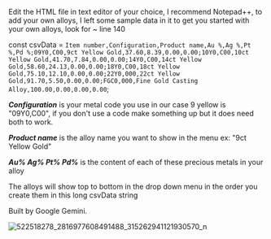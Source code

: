 Edit the HTML file in text editor of your choice, I recommend Notepad++, to add your own alloys, I left some sample data in it to get you started with your own alloys, look for ~ line 140

const csvData = `Item number,Configuration,Product name,Au %,Ag %,Pt %,Pd %;09Y0,C00,9ct Yellow Gold,37.60,8.39,0.00,0.00;10Y0,C00,10ct Yellow Gold,41.70,7.84,0.00,0.00;14Y0,C00,14ct Yellow Gold,58.60,24.13,0.00,0.00;18Y0,C00,18ct Yellow Gold,75.10,12.10,0.00,0.00;22Y0,000,22ct Yellow Gold,91.70,5.50,0.00,0.00;FGC0,000,Fine Gold Casting Alloy,100.00,0.00,0.00,0.00`;


**_Configuration_** is your metal code you use in our case 9 yellow is "09Y0,C00", if you don't use a code make something up but it does need both to work.

**_Product name_** is the alloy name  you want to show in the menu ex: "9ct Yellow Gold"

**_Au% Ag% Pt% Pd%_** is the content of each of these precious metals in your alloy 

The alloys will show top to bottom in the drop down menu in the order you create them in this long csvData string 

Built by Google Gemini.

![522518278_2816977608491488_315262941121930570_n](https://github.com/user-attachments/assets/89b300f4-4ac6-4421-8c3b-7e1e86157dc3)
